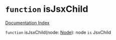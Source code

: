 # `function` isJsxChild

[Documentation Index](../README.md)

`function` isJsxChild(node: [Node](../interface.Node/README.md)): node `is` JsxChild
